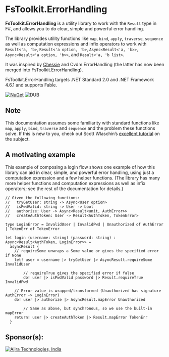 # FsToolkit.ErrorHandling

**FsToolkit.ErrorHandling** is a utility library to work with the `Result` type in F#, and allows you to do clear, simple and powerful error handling. 

The library provides utility functions like `map`, `bind`, `apply`, `traverse`, `sequence` as well as computation expressions and infix operators to work with `Result<'a, 'b>`, `Result<'a option, 'b>`, `Async<Result<'a, 'b>>`, `Async<Result<'a option, 'b>>`, and `Result<'a, 'b list>`.

It was inspired by [Chessie](https://github.com/fsprojects/Chessie) and Cvdm.ErrorHandling (the latter has now been merged into FsToolkit.ErrorHandling).

FsToolkit.ErrorHandling targets .NET Standard 2.0 and .NET Framework 4.6.1 and supports Fable.

[![NuGet](https://img.shields.io/nuget/v/FsToolkit.ErrorHandling.svg)](https://www.nuget.org/packages/FsToolkit.ErrorHandling) ![DUB](https://img.shields.io/dub/l/vibe-d.svg)

## Note

This documentation assumes some familiarity with standard functions like `map`, `apply`, `bind`, `traverse` and `sequence` and the problem these functions solve. If this is new to you, check out Scott Wlaschin’s [excellent tutorial](https://fsharpforfunandprofit.com/series/map-and-bind-and-apply-oh-my.html) on the subject.

A motivating example
--------------------

This example of composing a login flow shows one example of how this library can aid in clear, simple, and powerful error handling, using just a computation expression and a few helper functions. (The library has many more helper functions and computation expressions as well as infix operators; see the rest of the documentation for details.)

```f#
// Given the following functions:
//   tryGetUser: string -> Async<User option>
//   isPwdValid: string -> User -> bool
//   authorize: User -> Async<Result<unit, AuthError>>
//   createAuthToken: User -> Result<AuthToken, TokenError>

type LoginError = InvalidUser | InvalidPwd | Unauthorized of AuthError | TokenErr of TokenError

let login (username: string) (password: string) : Async<Result<AuthToken, LoginError>> =
  asyncResult {
  	// requireSome unwraps a Some value or gives the specified error if None
    let! user = username |> tryGetUser |> AsyncResult.requireSome InvalidUser

		// requireTrue gives the specified error if false
		do! user |> isPwdValid password |> Result.requireTrue InvalidPwd

    // Error value is wrapped/transformed (Unauthorized has signature AuthError -> LoginError)
    do! user |> authorize |> AsyncResult.mapError Unauthorized

		// Same as above, but synchronous, so we use the built-in mapError
    return! user |> createAuthToken |> Result.mapError TokenErr
  }
```

## Sponsor(s):

[![Ajira Technologies, India](https://raw.githubusercontent.com/demystifyfp/FsToolkit.ErrorHandling/master/Ajira-logo.png)](https://www.ajira.tech)